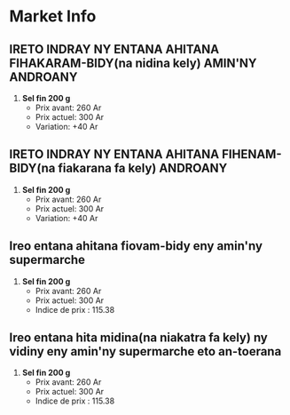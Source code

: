 # Market Info

## IRETO INDRAY NY ENTANA AHITANA FIHAKARAM-BIDY(na nidina kely) AMIN'NY ANDROANY

1. **Sel fin 200 g**
   - Prix avant: 260 Ar
   - Prix actuel: 300 Ar
   - Variation: +40 Ar

## IRETO INDRAY NY ENTANA AHITANA FIHENAM-BIDY(na fiakarana fa kely) ANDROANY

1. **Sel fin 200 g**
   - Prix avant: 260 Ar
   - Prix actuel: 300 Ar
   - Variation: +40 Ar

## Ireo entana ahitana fiovam-bidy eny amin'ny supermarche

1. **Sel fin 200 g**
   - Prix avant: 260 Ar
   - Prix actuel: 300 Ar
   - Indice de prix : 115.38

## Ireo entana hita midina(na niakatra fa kely) ny vidiny eny amin'ny supermarche eto an-toerana

1. **Sel fin 200 g**
   - Prix avant: 260 Ar
   - Prix actuel: 300 Ar
   - Indice de prix : 115.38

